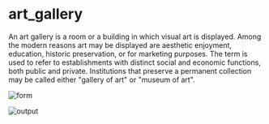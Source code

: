 #  art_gallery 
An art gallery is a room or a building in which visual art is displayed. Among the modern reasons art may be displayed are aesthetic enjoyment, education, historic preservation, or for marketing purposes. The term is used to refer to establishments with distinct social and economic functions, both public and private. Institutions that preserve a permanent collection may be called either "gallery of art" or "museum of art".




![form](https://i.ibb.co/yYX8Pbx/registration-form.jpg)

![output](https://i.ibb.co/W6vsrJK/artist-data.jpg)
